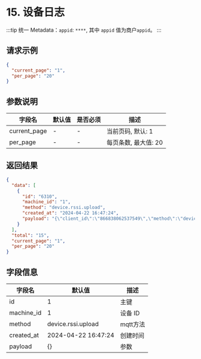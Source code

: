 # 15. 设备日志

:::tip
统一 Metadata：`appid`: `****`, 其中 `appid` 值为商户`appid`。
:::

## 请求示例

```json
{
  "current_page": "1",
  "per_page": "20"
}
```

## 参数说明

| 字段名       | 默认值 | 是否必须 | 描述                 |
| ------------ | ------ | -------- | -------------------- |
| current_page | -      | -        | 当前页码, 默认: 1    |
| per_page     | -      | -        | 每页条数, 最大值: 20 |

## 返回结果

```json
{
  "data": [
    {
      "id": "6310",
      "machine_id": "1",
      "method": "device.rssi.upload",
      "created_at": "2024-04-22 16:47:24",
      "payload": "{\"client_id\":\"866838062537549\",\"method\":\"device.rssi.upload\",\"msg_id\":\"1\",\"rssi\":\"23\",\"timestamp\":\"1713775644\"}"
    }
  ],
  "total": "15",
  "current_page": "1",
  "per_page": "20"
}
```

## 字段信息

| 字段名     | 默认值              | 描述     |
| ---------- | ------------------- | -------- |
| id         | 1                   | 主键     |
| machine_id | 1                   | 设备 ID  |
| method     | device.rssi.upload  | mqtt方法     |
| created_at | 2024-04-22 16:47:24 | 创建时间 |
| payload    | {}                  | 参数     |
